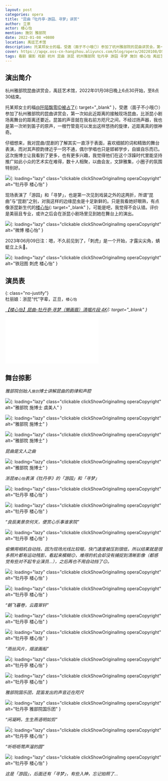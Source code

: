 ```yaml
---
layout: post
categories: opera
title: "昆曲「牡丹亭·游园、寻梦」讲赏"
author: 立泉
actor: 楼心怡
mention: 施剑 雅部院
date: 2022-01-08 +0800
location: 禹廷艺术馆
description: 托某郑女士的福，受邀（面子不小哦😶）参加了杭州雅部院的昆曲讲赏会，第一次如此近距离的接触现场昆曲，比浙昆小剧场离舞台的距离还要近。清唱「游园」和「寻梦」对我这样的边缘昆虫十足新鲜，只是我看她好眼熟，有点像浙昆新生代的楼心怡，我觉得不会认错。
cover: https://apqx.oss-cn-hangzhou.aliyuncs.com/blog/opera/20220108/DSC08074_thumb.jpg
tags: 看剧 摄影 戏剧 杭州 昆曲 浙昆 杭州雅部院 牡丹亭 游园 寻梦 施剑 楼心怡 禹廷艺术馆
---
```


## 演出简介

杭州雅部院昆曲讲赏会，禹廷艺术馆，2022年01月08日晚上6点30开始，至8点30结束。

托某郑女士的福[@阡陌飘零ID被占了](https://weibo.com/u/1657746245){: target="_blank" }，受邀（面子不小哦😶）参加了杭州雅部院的昆曲讲赏会，第一次如此近距离的接触现场昆曲，比浙昆小剧场离舞台的距离还要近。昆笛的声音就在我右前方咫尺之间，不经过扬声器，我也是第一次听到笛子的原声，一根竹管竟可以发出这样悠扬的旋律，近距离真的很神奇。

仔细想来，我对昆曲/昆剧的了解其实一直浮于表面，喜欢细腻的词和精致的舞台表演，而对其声腔韵律近乎一窍不通，偶尔学唱也只是邯郸学步，自娱自乐而已。这次施博士让我看到了更多，也有更多兴趣，我觉得他们在这个浮躁时代里能坚持推广如此小众的艺术实在难得，数十人相聚，以曲会友，文辞雅集，小圈子的氛围特别好。

![](https://apqx.oss-cn-hangzhou.aliyuncs.com/blog/opera/20220108/DSC08088_thumb.jpg){: loading="lazy" class="clickable clickShowOriginalImg operaCopyright" alt="牡丹亭 楼心怡" }

现场表演了「游园」和「寻梦」，也是第一次见到戏装之外的这两折，所谓“昆曲”与“昆剧”之别，对我这样的边缘昆虫是十足新鲜的。只是我看她好眼熟，有点像浙昆新生代的[楼心怡](https://weibo.com/u/6616490989){: target="_blank" }，可能是吧，我觉得不会认错。评价是美丽且专业，或许之后会在浙昆小剧场里见到她在舞台上的演出。

![](https://apqx.oss-cn-hangzhou.aliyuncs.com/blog/opera/20220108/IMG_9612.jpg){: loading="lazy" class="clickable clickShowOriginalImg operaCopyright" alt="微博 楼心怡" }

2023年06月09日注：嗯，不久前见到了，「刺虎」是一个开始，才露尖尖角，蜻蜓立上头📸。

![](https://apqx.oss-cn-hangzhou.aliyuncs.com/blog/opera/20220108/DSC08918_thumb.jpg){: loading="lazy" class="clickable clickShowOriginalImg operaCopyright" alt="铁冠图 刺虎 楼心怡" }

## 演员表

{: class="no-justify"}  
杜丽娘：浙昆“代”字辈，正旦，`楼心怡`

*[【楼心怡】昆曲-牡丹亭·寻梦（懒画眉）清唱片段 4K](https://www.bilibili.com/video/BV1784y187Ny){: target="_blank" }*

<div class="video-container">
<iframe loading="lazy" src="//player.bilibili.com/player.html?aid=608106930&bvid=BV1784y187Ny&cid=972830405&page=1&autoplay=0" scrolling="no" border="0" frameborder="no" framespacing="0" allowfullscreen="true"> </iframe>
</div>

## 舞台掠影

*雅部院创始人`施剑`博士讲解昆曲的韵律和声腔*

![](https://apqx.oss-cn-hangzhou.aliyuncs.com/blog/opera/20220108/DSC08057_thumb.jpg){: loading="lazy" class="clickable clickShowOriginalImg operaCopyright" alt="雅部院 施博士 虞美人" }

![](https://apqx.oss-cn-hangzhou.aliyuncs.com/blog/opera/20220108/DSC08060_thumb.jpg){: loading="lazy" class="clickable clickShowOriginalImg operaCopyright" alt="雅部院 施博士" }

![](https://apqx.oss-cn-hangzhou.aliyuncs.com/blog/opera/20220108/DSC08061_thumb.jpg){: loading="lazy" class="clickable clickShowOriginalImg operaCopyright" alt="雅部院 施博士" }

*昆曲是文人之曲*

![](https://apqx.oss-cn-hangzhou.aliyuncs.com/blog/opera/20220108/DSC08064_thumb.jpg){: loading="lazy" class="clickable clickShowOriginalImg operaCopyright" alt="雅部院 施博士" }

*浙昆`楼心怡`表演《牡丹亭》的「游园」和「寻梦」*

![](https://apqx.oss-cn-hangzhou.aliyuncs.com/blog/opera/20220108/DSC08074_thumb.jpg){: loading="lazy" class="clickable clickShowOriginalImg operaCopyright" alt="牡丹亭 楼心怡" }

![](https://apqx.oss-cn-hangzhou.aliyuncs.com/blog/opera/20220108/DSC08078_thumb.jpg){: loading="lazy" class="clickable clickShowOriginalImg operaCopyright" alt="牡丹亭 楼心怡" }

*“良辰美景奈何天，便赏心乐事谁家院”*

![](https://apqx.oss-cn-hangzhou.aliyuncs.com/blog/opera/20220108/DSC08080_thumb.jpg){: loading="lazy" class="clickable clickShowOriginalImg operaCopyright" alt="牡丹亭 楼心怡" }

*偷懒用相机自动挡，因为现场光线比较暗，快门速度被压到很低，所以结果就是很多照片都有运动残影，看起来模糊😐，难得的机会却没有捕捉到清晰影像（都感觉有些对不起专业演员...），之后再也不用自动挡了😐。*

![](https://apqx.oss-cn-hangzhou.aliyuncs.com/blog/opera/20220108/DSC08081_thumb.jpg){: loading="lazy" class="clickable clickShowOriginalImg operaCopyright" alt="牡丹亭 楼心怡" }

![](https://apqx.oss-cn-hangzhou.aliyuncs.com/blog/opera/20220108/DSC08084_thumb.jpg){: loading="lazy" class="clickable clickShowOriginalImg operaCopyright" alt="牡丹亭 楼心怡" }

*“朝飞暮卷，云霞翠轩”*

![](https://apqx.oss-cn-hangzhou.aliyuncs.com/blog/opera/20220108/DSC08086_thumb.jpg){: loading="lazy" class="clickable clickShowOriginalImg operaCopyright" alt="牡丹亭 楼心怡" }

![](https://apqx.oss-cn-hangzhou.aliyuncs.com/blog/opera/20220108/DSC08087_thumb.jpg){: loading="lazy" class="clickable clickShowOriginalImg operaCopyright" alt="牡丹亭 楼心怡" }

*“雨丝风片，烟波画船”*

![](https://apqx.oss-cn-hangzhou.aliyuncs.com/blog/opera/20220108/DSC08088_thumb.jpg){: loading="lazy" class="clickable clickShowOriginalImg operaCopyright" alt="牡丹亭 楼心怡" }

![](https://apqx.oss-cn-hangzhou.aliyuncs.com/blog/opera/20220108/DSC08089_thumb.jpg){: loading="lazy" class="clickable clickShowOriginalImg operaCopyright" alt="牡丹亭 楼心怡" }

*雅部院国乐团，昆笛发出的声音近在咫尺*

![](https://apqx.oss-cn-hangzhou.aliyuncs.com/blog/opera/20220108/DSC08092_thumb.jpg){: loading="lazy" class="clickable clickShowOriginalImg operaCopyright" alt="牡丹亭 雅部院国乐团" }

<!-- *“遍青山啼红了杜鹃，荼蘼外烟丝醉软”* -->

<!-- ![](https://apqx.oss-cn-hangzhou.aliyuncs.com/blog/opera/20220108/DSC08095_thumb.jpg){: loading="lazy" class="clickable clickShowOriginalImg operaCopyright" alt="牡丹亭 楼心怡" } -->

*“闲凝眄，生生燕语明如剪”*

![](https://apqx.oss-cn-hangzhou.aliyuncs.com/blog/opera/20220108/DSC08096_thumb.jpg){: loading="lazy" class="clickable clickShowOriginalImg operaCopyright" alt="牡丹亭 楼心怡" }

*“听呖呖莺声溜的圆”*

![](https://apqx.oss-cn-hangzhou.aliyuncs.com/blog/opera/20220108/DSC08102_thumb.jpg){: loading="lazy" class="clickable clickShowOriginalImg operaCopyright" alt="牡丹亭 楼心怡" }

*这是「游园」，后面还有「寻梦」，有些入神，忘记拍照了...*